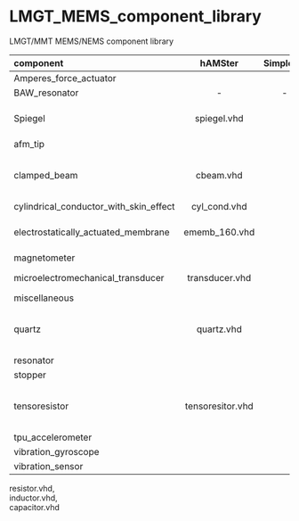 # LMGT_MEMS_component_library
LMGT/MMT MEMS/NEMS component library

| component                              |    hAMSter       | Simplorer | Simulink                              |  description                                |
|:---------------------------------------|:----------------:|:---------:|:-------------------------------------:|:--------------------------------------------|
| Amperes_force_actuator                 |                  |           |                                       | in progress                                 |
| BAW_resonator                          |   -              | -         | -                                     | s2p file                                    |
| Spiegel                                | spiegel.vhd      |           |                                       | analytical model of micromirror             |
| afm_tip                                |                  |           |                                       | in progress                                 |
| clamped_beam                           | cbeam.vhd        |           |                                       | VHDL-AMS generated code from ANSYS          |
| cylindrical_conductor_with_skin_effect | cyl_cond.vhd     |           |                                       | in progress                                 |
| electrostatically_actuated_membrane    | ememb_160.vhd    |           |                                       | generated by ANSYS ROM Tool                 |
| magnetometer                           |                  |           |                                       | in progress                                 |
| microelectromechanical_transducer      | transducer.vhd   |           |                                       | analytical model                            |
| miscellaneous                          |                  |           |                                       |                                             |
| quartz                                 | quartz.vhd       |           |                                       | equivalent RLC circuit (BDV), 2nd ODE, H(s) |
| resonator                              |                  |           |                                       | in progress                                 |
| stopper                                |                  |           |                                       | in progress                                 |
| tensoresistor                          | tensoresitor.vhd |           |                                       | analytical model of Me-tensoresistor        |
| tpu_accelerometer                      |                  |           |                                       | in progress                                 |
| vibration_gyroscope                    |                  |           |                                       | in progress                                 |
| vibration_sensor                       |                  |           |                                       | in progress                                 |


resistor.vhd,  
inductor.vhd,  
capacitor.vhd 

